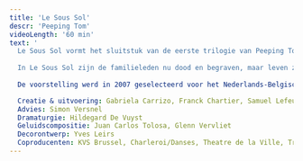 ```yaml
---
title: 'Le Sous Sol'
descr: 'Peeping Tom'
videoLength: '60 min'
text: '
  Le Sous Sol vormt het sluitstuk van de eerste trilogie van Peeping Tom, die in 2002 startte met Le Jardin, gevolgd door Le Salon in 2004. Le Sous Sol was opnieuw een collectieve creatie van de performers en ging op 28 maart 2007 in première in de Koninklijke Vlaamse Schouwburg (KVS) in Brussel (BE). Tussen 2007 en 2009 toerde het stuk doorheen Europa en Japan.
  
  In Le Sous Sol zijn de familieleden nu dood en begraven, maar leven ze verder onder de grond. Er zijn geen regels en afspraken meer, de familiale pikorde wordt grondig op haar kop gezet. Inspiratie kwam onder meer van Dostojevski's Bobok. De overleden personages praten over hun dood, het waarom en hoe van het leven dat ze reeds achter de rug hebben. De situationele humor vormt een belangrijk contrapunt. In deze voorstelling spelen bejaarde personages een nog grotere rol dan tevoren. Bijzonder is de samenwerking met de 80-jarige butohdanseres Maria Otal.
  
  De voorstelling werd in 2007 geselecteerd voor het Nederlands-Belgische Theaterfestival. In haar rapport schreef de jury: In Le Sous Sol pivoteren schijnbaar zonder inspanning dans, theater en zang en komen samen uit bij de danstheaterkunst van de humaanste soort.

  Creatie & uitvoering: Gabriela Carrizo, Franck Chartier, Samuel Lefeuvre, Maria Otal, Eurudike De Beul
  Advies: Simon Versnel
  Dramaturgie: Hildegard De Vuyst
  Geluidscompositie: Juan Carlos Tolosa, Glenn Vervliet
  Decorontwerp: Yves Leirs
  Coproducenten: KVS Brussel, Charleroi/Danses, Theatre de la Ville, Trafo Budapest, Scene National de Petit Quévilly-Mont Saint-Aignan'
---
```

